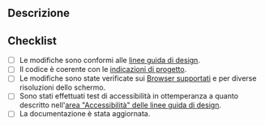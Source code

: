 <!--- IMPORTANTE: Rivedi [come contribuire](../CONTRIBUTING.md) nel caso tu non l'abbia già fatto. -->
<!--- Inserisci una sintesi delle modifiche nel titolo qui sopra -->

## Descrizione
<!--- Descrivi le modifiche in dettaglio -->
<!--- Se necessario, aggiungi "Fixes #XX" per chiudere automaticamente la issue indicata in caso di approvazione. -->

## Checklist
<!--- Controlla i punti seguenti, e inserisci una `x` nei campi d'interesse. -->
- [ ] Le modifiche sono conformi alle [linee guida di design](https://docs.italia.it/italia/designers-italia/design-linee-guida-docs/).
- [ ] Il codice è coerente con le [indicazioni di progetto](https://italia.github.io/bootstrap-italia/docs/come-iniziare/).
- [ ] Le modifiche sono state verificate sui [Browser supportati](https://getbootstrap.com/docs/4.5/getting-started/browsers-devices/) e per diverse risoluzioni dello schermo.
- [ ] Sono stati effettuati test di accessibilità in ottemperanza a quanto descritto nell'[area "Accessibilità" delle linee guida di design](https://docs.italia.it/italia/designers-italia/design-linee-guida-docs/it/stabile/doc/service-design/accessibilita.html).
- [ ] La documentazione è stata aggiornata.

<!-- Se qualcosa non è chiaro, contattaci sullo Slack di Developers Italia (https://developersitalia.slack.com/messages/C7VPAUVB3)! -->
